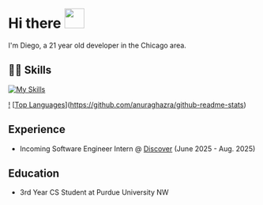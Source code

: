 # Hi there <img src="https://raw.githubusercontent.com/MartinHeinz/MartinHeinz/master/wave.gif" width="40">
I'm Diego, a 21 year old developer in the Chicago area.

## 👨‍💻 Skills
[![My Skills](https://skillicons.dev/icons?i=go,js,ts,py,java,cpp,react,fastapi,docker,aws,next)](https://skillicons.dev)

[!](https://readme-stats-two-dun.vercel.app/api/top-langs/?username=diegolara93&hide=c&layout=compact)
[[Top Languages](https://readme-stats-two-dun.vercel.app/api/top-langs/?username=diegolara93&hide=c&layout=compact)](https://github.com/anuraghazra/github-readme-stats)

## Experience
- Incoming Software Engineer Intern @ [Discover](https://www.discover.com/) (June 2025 - Aug. 2025)

## Education
- 3rd Year CS Student at Purdue University NW 

